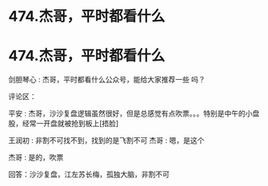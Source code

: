 # 474.杰哥，平时都看什么

# 474.杰哥，平时都看什么

剑胆琴心 : 杰哥，平时都看什么公众号，能给大家推荐一些 吗？

评论区：

平安 : 杰哥，沙沙复盘逻辑虽然很好，但是总感觉有点吹票。。。特别是中午的小盘股，经常一开盘就被抢到板上[捂脸]

王润初 : 非割不可找不到，找到的是飞割不可 杰哥 : 嗯，是这个

杰哥 : 是的，吹票

回答：沙沙复盘，江左苏长梅，孤独大脑，非割不可